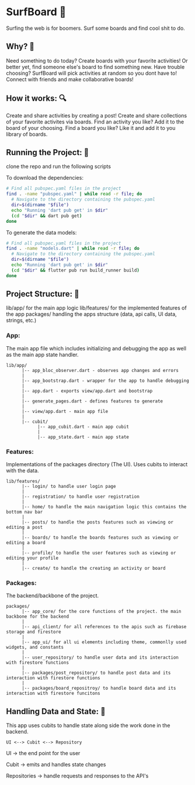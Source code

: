 # SurfBoard 🌊

Surfing the web is for boomers. Surf some boards and find cool shit to do.

## Why? 🤔

Need something to do today? Create boards with your favorite activities! Or better yet, find someone else's board to find something new.
Have trouble choosing? SurfBoard will pick activities at random so you dont have to!
Connect with friends and make collaborative boards!

## How it works: 🔍

Create and share activities by creating a post!
Create and share collections of your favorite activites via boards.
Find an activity you like? Add it to the board of your choosing.
Find a board you like? Like it and add it to you library of boards.


## Running the Project: 📲

clone the repo and run the following scripts

To download the dependencies:
```bash
# Find all pubspec.yaml files in the project
find . -name "pubspec.yaml" | while read -r file; do
  # Navigate to the directory containing the pubspec.yaml
  dir=$(dirname "$file")
  echo "Running 'dart pub get' in $dir"
  (cd "$dir" && dart pub get)
done
```

To generate the data models:
```bash
# Find all pubspec.yaml files in the project
find . -name "models.dart" | while read -r file; do
  # Navigate to the directory containing the pubspec.yaml
  dir=$(dirname "$file")
  echo "Running 'dart pub get' in $dir"
  (cd "$dir" && flutter pub run build_runner build)
done
```

## Project Structure: 📁

lib/app/ for the main app logic
lib/features/ for the implemented features of the app
packages/ handling the apps structure (data, api calls, UI data, strings, etc.)

### App:

The main app file which includes initializing and debugging the app as well as the main app state handler.

```
lib/app/
      |-- app_bloc_observer.dart - observes app changes and errors
      |
      |-- app_bootstrap.dart - wrapper for the app to handle debugging
      |
      |-- app.dart - exports view/app.dart and bootstrap
      |
      |-- generate_pages.dart - defines features to generate
      |
      |-- view/app.dart - main app file
      |
      |-- cubit/
            |-- app_cubit.dart - main app cubit
            |
            |-- app_state.dart - main app state
```

### Features:

Implementations of the packages directory (The UI).
Uses cubits to interact with the data.

```
lib/features/
      |-- login/ to handle user login page
      |
      |-- registration/ to handle user registration
      |
      |-- home/ to handle the main navigation logic this contains the bottom nav bar
      |
      |-- posts/ to handle the posts features such as viewing or editing a post
      |
      |-- boards/ to handle the boards features such as viewing or editing a board
      |
      |-- profile/ to handle the user features such as viewing or editing your profile
      |
      |-- create/ to handle the creating an activity or board
```


### Packages:

The backend/backbone of the project.

```
packages/
      |-- app_core/ for the core functions of the project. the main backbone for the backend
      |
      |-- api_client/ for all references to the apis such as firebase storage and firestore
      |
      |-- app_ui/ for all ui elements including theme, commonlly used widgets, and constants
      |
      |-- user_repository/ to handle user data and its interaction with firestore functions
      |
      |-- packages/post_repository/ to handle post data and its interaction with firestore functions
      |
      |-- packages/board_repositroy/ to handle board data and its interaction with firestore funcitons
```

## Handling Data and State: 💾

This app uses cubits to handle state along side the work done in the backend.

`UI <--> Cubit <--> Repository`

UI -> the end point for the user

Cubit -> emits and handles state changes

Repositories -> handle requests and responses to the API's